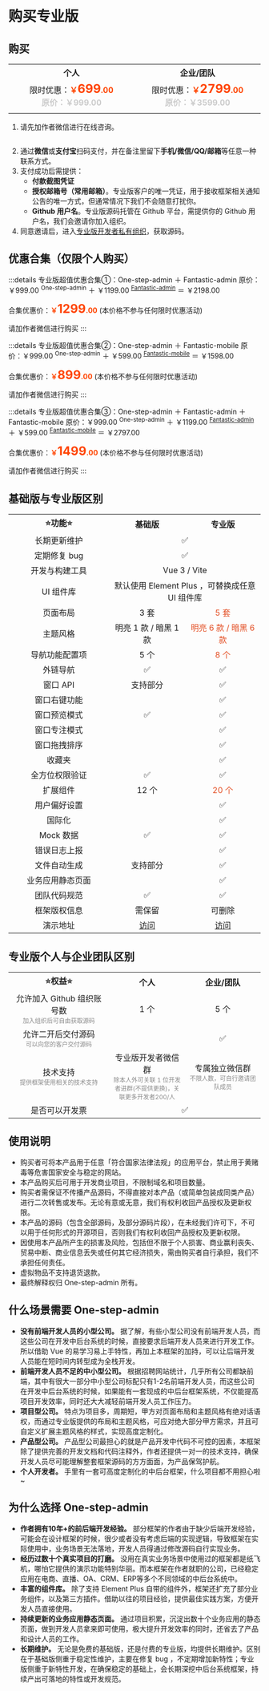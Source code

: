 <script setup>
import { withBase } from 'vitepress'
</script>

# 购买专业版

## 购买

<table style="display: table; margin: 1rem auto;">
  <tr>
    <th colspan="2" width="50%" style="text-align: center;">个人</th>
    <th colspan="2" width="50%" style="text-align: center;">企业/团队</th>
  </tr>
  <tr>
    <td colspan="2" align="center">
      <div>限时优惠：<b style="color: #ff4400;">￥<span style="font-size: 24px;">699</span>.00</b></div>
      <b style="color: #ccc;">原价：￥999.00</b>
    </td>
    <td colspan="2" align="center">
      <div>限时优惠：<b style="color: #ff4400;">￥<span style="font-size: 24px;">2799</span>.00</b></div>
      <b style="color: #ccc;">原价：￥3599.00</b>
    </td>
  </tr>
  <tr>
    <td align="center">
      <img :src="withBase('/qrcode-wechat-personal.png')" />
    </td>
    <td align="center">
      <img :src="withBase('/qrcode-alipay-personal.png')" />
    </td>
    <td align="center">
      <img :src="withBase('/qrcode-wechat-team.png')" />
    </td>
    <td align="center">
      <img :src="withBase('/qrcode-alipay-team.png')" />
    </td>
  </tr>
</table>

1. 请先加作者微信进行在线咨询。

<p align="center"><img :src="withBase('/friend-wechat.png')" width="300" /></p>

2. 通过**微信**或**支付宝**扫码支付，并在备注里留下**手机/微信/QQ/邮箱**等任意一种联系方式。
3. 支付成功后需提供：
    - **付款截图凭证**
    - **授权邮箱号（常用邮箱）**。专业版客户的唯一凭证，用于接收框架相关通知公告的唯一方式，但通常情况下我们不会随意打扰你。
    - **Github 用户名**。专业版源码托管在 Github 平台，需提供你的 Github 用户名，我们会邀请你加入组织。
4. 同意邀请后，进入[专业版开发者私有组织](https://github.com/one-step-admin)，获取源码。

## 优惠合集（仅限个人购买）

:::details 专业版超值优惠合集①：One-step-admin ＋ Fantastic-admin
原价：￥999.00 <sup>One-step-admin</sup> ＋ ￥1199.00 <sup>[Fantastic-admin](https://fantastic-admin.hurui.me)</sup> ＝ ￥2198.00

合集优惠价：<b style="color: #ff4400;">￥<span style="font-size: 24px;">1299</span>.00</b> (本价格不参与任何限时优惠活动)

请加作者微信进行购买
:::

:::details 专业版超值优惠合集②：One-step-admin ＋ Fantastic-mobile
原价：￥999.00 <sup>One-step-admin</sup> ＋ ￥599.00 <sup>[Fantastic-mobile](https://fantastic-mobile.hurui.me)</sup> ＝ ￥1598.00

合集优惠价：<b style="color: #ff4400;">￥<span style="font-size: 24px;">899</span>.00</b> (本价格不参与任何限时优惠活动)

请加作者微信进行购买
:::

:::details 专业版超值优惠合集③：One-step-admin ＋ Fantastic-admin ＋ Fantastic-mobile
原价：￥999.00 <sup>One-step-admin</sup> ＋ ￥1199.00 <sup>[Fantastic-admin](https://fantastic-admin.hurui.me)</sup> ＋ ￥599.00 <sup>[Fantastic-mobile](https://fantastic-mobile.hurui.me)</sup> ＝ ￥2797.00

合集优惠价：<b style="color: #ff4400;">￥<span style="font-size: 24px;">1499</span>.00</b> (本价格不参与任何限时优惠活动)

请加作者微信进行购买
:::

## 基础版与专业版区别

<table style="width: 100%; display: table; margin: 1rem auto;">
  <tr>
    <th width="40%" style="text-align: center;">⭐功能⭐</th>
    <th width="30%" style="text-align: center;">基础版</th>
    <th width="30%" style="text-align: center;">专业版</th>
  </tr>
  <tr>
    <td align="center">长期更新维护</td>
    <td colspan="2" align="center">✅</td>
  </tr>
  <tr>
    <td align="center">定期修复 bug</td>
    <td colspan="2" align="center">✅</td>
  </tr>
  <tr>
    <td align="center">开发与构建工具</td>
    <td colspan="2" align="center">Vue 3 / Vite</td>
  </tr>
  <tr>
    <td align="center">UI 组件库</td>
    <td colspan="2" align="center">默认使用 Element Plus ，可替换成任意 UI 组件库</td>
  </tr>
  <tr>
    <td align="center">页面布局</td>
    <td align="center">3 套</td>
    <td align="center" style="color: #e34d22;">5 套</td>
  </tr>
  <tr>
    <td align="center">主题风格</td>
    <td align="center">明亮 1 款 / 暗黑 1 款</td>
    <td align="center" style="color: #e34d22;">明亮 6 款 / 暗黑 6 款</td>
  </tr>
  <tr>
    <td align="center">导航功能配置项</td>
    <td align="center">5 个</td>
    <td align="center" style="color: #e34d22;">8 个</td>
  </tr>
  <tr>
    <td align="center">外链导航</td>
    <td align="center">✅</td>
    <td align="center">✅</td>
  </tr>
  <tr>
    <td align="center">窗口 API</td>
    <td align="center">支持部分</td>
    <td align="center">✅</td>
  </tr>
  <tr>
    <td align="center">窗口右键功能</td>
    <td align="center"></td>
    <td align="center">✅</td>
  </tr>
  <tr>
    <td align="center">窗口预览模式</td>
    <td align="center">✅</td>
    <td align="center">✅</td>
  </tr>
  <tr>
    <td align="center">窗口专注模式</td>
    <td align="center"></td>
    <td align="center">✅</td>
  </tr>
  <tr>
    <td align="center">窗口拖拽排序</td>
    <td align="center"></td>
    <td align="center">✅</td>
  </tr>
  <tr>
    <td align="center">收藏夹</td>
    <td align="center"></td>
    <td align="center">✅</td>
  </tr>
  <tr>
    <td align="center">全方位权限验证</td>
    <td align="center">✅</td>
    <td align="center">✅</td>
  </tr>
  <tr>
    <td align="center">扩展组件</td>
    <td align="center">12 个</td>
    <td align="center" style="color: #e34d22;">20 个</td>
  </tr>
  <tr>
    <td align="center">用户偏好设置</td>
    <td align="center"></td>
    <td align="center">✅</td>
  </tr>
  <tr>
    <td align="center">国际化</td>
    <td align="center"></td>
    <td align="center">✅</td>
  </tr>
  <tr>
    <td align="center">Mock 数据</td>
    <td align="center">✅</td>
    <td align="center">✅</td>
  </tr>
  <tr>
    <td align="center">错误日志上报</td>
    <td align="center"></td>
    <td align="center">✅</td>
  </tr>
  <tr>
    <td align="center">文件自动生成</td>
    <td align="center">支持部分</td>
    <td align="center">✅</td>
  </tr>
  <tr>
    <td align="center">业务应用静态页面</td>
    <td align="center"></td>
    <td align="center">✅</td>
  </tr>
  <tr>
    <td align="center">团队代码规范</td>
    <td align="center">✅</td>
    <td align="center">✅</td>
  </tr>
  <tr>
    <td align="center">框架版权信息</td>
    <td align="center">需保留</td>
    <td align="center">可删除</td>
  </tr>
  <tr>
    <td align="center">演示地址</td>
    <td align="center">
      <a href="https://one-step-admin.hurui.me/basic-example" target="_blank">访问</a>
    </td>
    <td align="center">
      <a href="https://one-step-admin.hurui.me/pro-example" target="_blank">访问</a>
    </td>
  </tr>
</table>

## 专业版个人与企业团队区别

<table style="width: 100%; display: table; margin: 1rem auto;">
  <tr>
    <th width="40%" style="text-align: center;">⭐权益⭐</th>
    <th width="30%" style="text-align: center;">个人</th>
    <th width="30%" style="text-align: center;">企业/团队</th>
  </tr>
  <tr>
    <td align="center">
      允许加入 Github 组织账号数
      <div style="opacity: 0.5; font-size: 12px;">加入组织后可自由获取源码</div>
    </td>
    <td align="center">1 个</td>
    <td align="center">5 个</td>
  </tr>
  <tr>
    <td align="center">
      允许二开后交付源码
      <div style="opacity: 0.5; font-size: 12px;">可以向您的客户交付源码</div>
    </td>
    <td align="center"></td>
    <td align="center">✅</td>
  </tr>
  <tr>
    <td align="center">
      技术支持
      <div style="opacity: 0.5; font-size: 12px;">提供框架使用相关的技术支持</div>
    </td>
    <td align="center">
      专业版开发者微信群
      <div style="opacity: 0.5; font-size: 12px;">除本人外可关联 1 位开发者进群(不提供更换)，关联更多开发者200/人</div>
    </td>
    <td align="center">
      专属独立微信群
      <div style="opacity: 0.5; font-size: 12px;">不限人数，可自行邀请团队成员</div>
    </td>
  </tr>
  <tr>
    <td align="center">是否可以开发票</td>
    <td colspan="2" align="center">✅</td>
  </tr>
</table>

## 使用说明

- 购买者可将本产品用于任意「符合国家法律法规」的应用平台，禁止用于黄赌毒等危害国家安全与稳定的网站。
- 本产品购买后可用于开发商业项目，不限制域名和项目数量。
- 购买者需保证不传播产品源码，不得直接对本产品（或简单包装成同类产品）进行二次转售或发布。无论有意或无意，我们有权利收回产品授权及更新权限。
- 本产品的源码（包含全部源码，及部分源码片段），在未经我们许可下，不可以用于任何形式的开源项目，否则我们有权利收回产品授权及更新权限。
- 因使用本产品所产生的损害及风险，包括但不限于个人损害、商业赢利丧失、贸易中断、商业信息丢失或任何其它经济损失，需由购买者自行承担，我们不承担任何责任。
- 虚拟物品不支持退货退款。
- 最终解释权归 One-step-admin 所有。

## 什么场景需要 One-step-admin

- **没有前端开发人员的小型公司。** 据了解，有些小型公司没有前端开发人员，而这些公司在开发中后台系统的时候，直接要求后端开发人员来进行开发工作。所以借助 Vue 的易学习易上手特性，再加上本框架的加持，可以让后端开发人员能在短时间内转型成为全栈开发。
- **前端开发人员不足的中小型公司。** 根据招聘网站统计，几乎所有公司都缺前端，其中有很大一部分中小型公司标配只有1-2名前端开发人员，而这些公司在开发中后台系统的时候，如果能有一套现成的中后台框架系统，不仅能提高项目开发效率，同时还大大减轻前端开发人员工作压力。
- **项目型公司。** 特点为项目多，周期短，甲方对页面布局和主题风格有绝对话语权，而通过专业版提供的布局和主题风格，可应对绝大部分甲方需求，并且可自定义扩展主题风格的样式，实现高度定制化。
- **产品型公司。** 产品型公司最担心的就是产品开发中代码不可控的因素，本框架除了提供完善的开发文档和代码注释外，作者还提供一对一的技术支持，确保开发人员尽可能理解整套框架源码的方方面面，为产品保驾护航。
- **个人开发者。** 手里有一套可高度定制化的中后台框架，什么项目都不用担心啦~

## 为什么选择 One-step-admin

- **作者拥有10年+的前后端开发经验。** 部分框架的作者由于缺少后端开发经验，可能会在设计框架的时候，很少或者没有考虑后端的实现逻辑，导致框架在实际使用中，业务场景无法落地，开发人员得通过修改源码自行实现业务。
- **经历过数十个真实项目的打磨。** 没用在真实业务场景中使用过的框架都是纸飞机，哪怕它提供的演示功能特别华丽。而本框架在作者就职的公司，已经稳定应用在电商、直播、OA、CRM、ERP等多个不同领域的中后台系统中。
- **丰富的组件库。** 除了支持 Element Plus 自带的组件外，框架还扩充了部分业务组件，以及第三方插件。借助以往的项目经验，提供最佳实践方案，方便开发人员直接使用。
- **持续更新的业务应用静态页面。** 通过项目积累，沉淀出数十个业务应用的静态页面，做到开发人员拿来即可使用，极大提升开发效率的同时，还省去了产品和设计人员的工作。
- **长期维护。** 无论是免费的基础版，还是付费的专业版，均提供长期维护。区别在于基础版侧重于稳定性维护，主要在修复 bug ，不定期增加新特性；专业版侧重于新特性开发，在确保稳定的基础上，会长期深挖中后台系统框架，持续产出可落地的特性或开发规范。